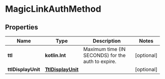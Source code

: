 
# MagicLinkAuthMethod

## Properties
Name | Type | Description | Notes
------------ | ------------- | ------------- | -------------
**ttl** | **kotlin.Int** | Maximum time (IN SECONDS) for the auth to expire. |  [optional]
**ttlDisplayUnit** | [**TtlDisplayUnit**](TtlDisplayUnit.md) |  |  [optional]




